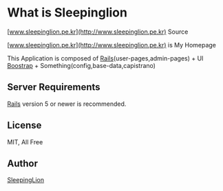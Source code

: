 # What is Sleepinglion

[www.sleepinglion.pe.kr](http://www.sleepinglion.pe.kr) Source

[www.sleepinglion.pe.kr](http://www.sleepinglion.pe.kr) is My Homepage

This Application is composed of [Rails](http://rubyonrails.org/)(user-pages,admin-pages) + UI [Boostrap](http://getbootstrap.com) + Something(config,base-data,capistrano)

## Server Requirements

[Rails](http://rubyonrails.org/) version 5 or newer is recommended.

## License

MIT, All Free

## Author

[SleepingLion](http://www.sleepinglion.pe.kr)
